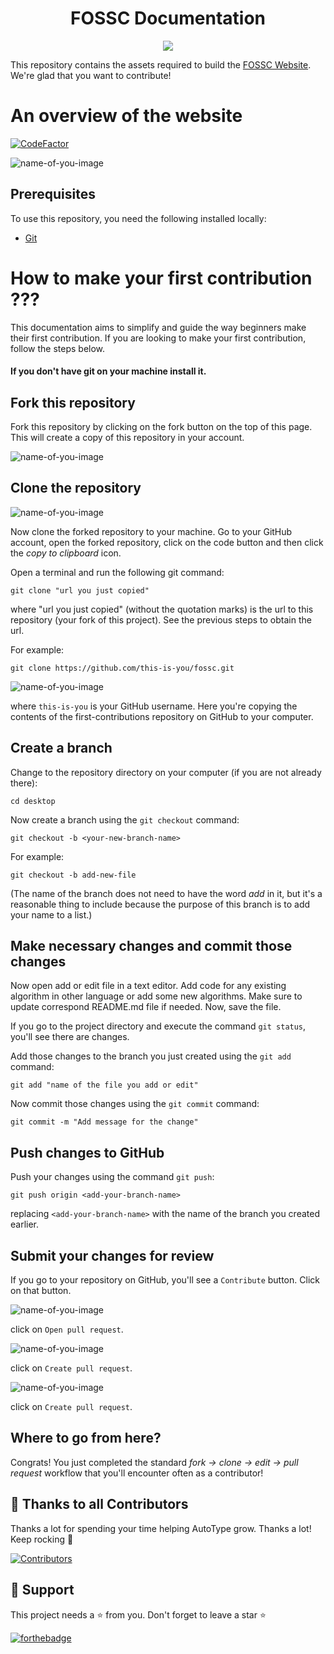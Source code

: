 <h1 align="center">FOSSC Documentation</h1>


<p align="center">
  <img src="https://uploads-ssl.webflow.com/602a337999a3d77b1d768af7/603f6b65c586ca3ef33c2f62_opensource-p-500.png" />
</p>


This repository contains the assets required to build the [FOSSC Website](https://fossc.netlify.app/). We're glad that you want to contribute!


# An overview of the website
[![CodeFactor](https://www.codefactor.io/repository/github/foss-community/website-fossc/badge)](https://www.codefactor.io/repository/github/foss-community/website-fossc)

![name-of-you-image](/assets/fosscSS.PNG)



## Prerequisites

To use this repository, you need the following installed locally:

- [Git](https://git-scm.com)



# How to make your first contribution ???

This documentation aims to simplify and guide the way beginners make their first contribution. If you are looking to make your first contribution, follow the steps below.

#### If you don't have git on your machine install it.

## Fork this repository

Fork this repository by clicking on the fork button on the top of this page.
This will create a copy of this repository in your account.


![name-of-you-image](/assets/fork!.png)


## Clone the repository

![name-of-you-image](/assets/code.png)

Now clone the forked repository to your machine. Go to your GitHub account, open the forked repository, click on the code button and then click the _copy to clipboard_ icon.

Open a terminal and run the following git command:

```
git clone "url you just copied"
```

where "url you just copied" (without the quotation marks) is the url to this repository (your fork of this project). See the previous steps to obtain the url.

For example:


```
git clone https://github.com/this-is-you/fossc.git
```


![name-of-you-image](/assets/link.png)


where `this-is-you` is your GitHub username. Here you're copying the contents of the first-contributions repository on GitHub to your computer.

## Create a branch

Change to the repository directory on your computer (if you are not already there):

```
cd desktop
```

Now create a branch using the `git checkout` command:

```
git checkout -b <your-new-branch-name>
```
For example:

```
git checkout -b add-new-file
```

(The name of the branch does not need to have the word _add_ in it, but it's a reasonable thing to include because the purpose of this branch is to add your name to a list.)

## Make necessary changes and commit those changes

Now open add or edit file in a text editor. Add code for any existing algorithm in other language or add some new algorithms. Make sure to update correspond README.md file if needed. Now, save the file.

If you go to the project directory and execute the command `git status`, you'll see there are changes.

Add those changes to the branch you just created using the `git add` command:

```
git add "name of the file you add or edit"
```

Now commit those changes using the `git commit` command:

```
git commit -m "Add message for the change"
```

## Push changes to GitHub

Push your changes using the command `git push`:

```
git push origin <add-your-branch-name>
```

replacing `<add-your-branch-name>` with the name of the branch you created earlier.

## Submit your changes for review

If you go to your repository on GitHub, you'll see a `Contribute` button. Click on that button.

![name-of-you-image](/assets/openpull.png)

click on `Open pull request`.

![name-of-you-image](/assets/createpull.png)

click on `Create pull request`.

![name-of-you-image](/assets/createRequest.png)


click on `Create pull request`.

## Where to go from here?

Congrats! You just completed the standard _fork -> clone -> edit -> pull request_ workflow that you'll encounter often as a contributor!

## 💪 Thanks to all Contributors

Thanks a lot for spending your time helping AutoType grow. Thanks a lot! Keep rocking 🍻

[![Contributors](https://contrib.rocks/image?repo=FOSS-Community/website-fossc)](https://github.com/FOSS-Community/website-fossc)

## 🙏 Support

This project needs a ⭐️ from you. Don't forget to leave a star ⭐️

[![forthebadge](https://forthebadge.com/images/badges/built-with-love.svg)](https://forthebadge.com)

